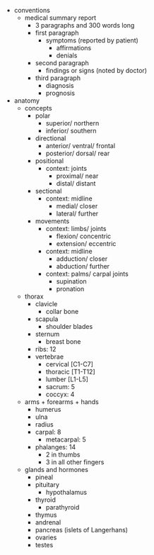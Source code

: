 - conventions
  - medical summary report
    - 3 paragraphs and 300 words long
    - first paragraph
      - symptoms (reported by patient)
        - affirmations
        - denials
    - second paragraph
      - findings or signs (noted by doctor)
    - third paragraph
      - diagnosis
      - prognosis
- anatomy
  - concepts
    - polar 
      - superior/ northern
      - inferior/ southern
    - directional
      - anterior/ ventral/ frontal
      - posterior/ dorsal/ rear
    - positional
      - context: joints
        - proximal/ near
        - distal/ distant
    - sectional
      - context: midline
        - medial/ closer
        - lateral/ further
    - movements
      - context: limbs/ joints
        - flexion/ concentric
        - extension/ eccentric
      - context: midline
        - adduction/ closer
        - abduction/ further
      - context: palms/ carpal joints
        - supination
        - pronation
  - thorax
    - clavicle
      - collar bone
    - scapula
      - shoulder blades
    - sternum
      - breast bone
    - ribs: 12
    - vertebrae
      - cervical [C1-C7]
      - thoracic [T1-T12]
      - lumber [L1-L5]
      - sacrum: 5
      - coccyx: 4
  - arms + forearms + hands
    - humerus
    - ulna
    - radius
    - carpal: 8
      - metacarpal: 5
    - phalanges: 14
      - 2 in thumbs
      - 3 in all other fingers
  - glands and hormones
    - pineal
    - pituitary
      - hypothalamus
    - thyroid
      - parathyroid
    - thymus
    - andrenal
    - pancreas (islets of Langerhans)
    - ovaries
    - testes
